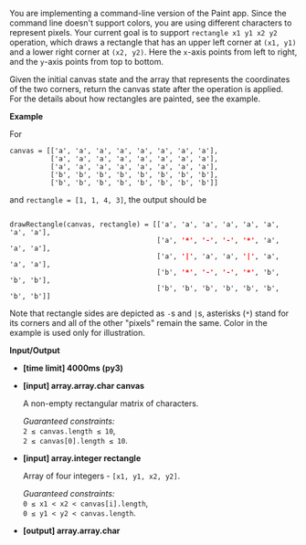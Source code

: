 <div class="markdown"><p>You are implementing a command-line version of the Paint app. Since the command line doesn't support colors, you are using different characters to represent pixels. Your current goal is to support <code>rectangle x1 y1 x2 y2</code> operation, which draws a rectangle that has an upper left corner at <code>(x1, y1)</code> and a lower right corner at <code>(x2, y2)</code>. Here the <code>x</code>-axis points from left to right, and the <code>y</code>-axis points from top to bottom.</p>
<p>Given the initial canvas state and the array that represents the coordinates of the two corners, return the canvas state after the operation is applied. For the details about how rectangles are painted, see the example.</p>
<p><strong>Example</strong></p>
<p>For</p>
<pre><code>canvas = [['a', 'a', 'a', 'a', 'a', 'a', 'a', 'a'],
          ['a', 'a', 'a', 'a', 'a', 'a', 'a', 'a'],
          ['a', 'a', 'a', 'a', 'a', 'a', 'a', 'a'],
          ['b', 'b', 'b', 'b', 'b', 'b', 'b', 'b'],
          ['b', 'b', 'b', 'b', 'b', 'b', 'b', 'b']]
</code></pre>
<p>and <code>rectangle = [1, 1, 4, 3]</code>, the output should be</p>
<pre><code>
drawRectangle(canvas, rectangle) = [['a', 'a', 'a', 'a', 'a', 'a', 'a', 'a'],
                                    ['a', <b><font color="red">'*'</font></b>, <b><font color="red">'-'</font></b>, <b><font color="red">'-'</font></b>, <b><font color="red">'*'</font></b>, 'a', 'a', 'a'],
                                    ['a', <b><font color="red">'|'</font></b>, 'a', 'a', <b><font color="red">'|'</font></b>, 'a', 'a', 'a'],
                                    ['b', <b><font color="red">'*'</font></b>, <b><font color="red">'-'</font></b>, <b><font color="red">'-'</font></b>, <b><font color="red">'*'</font></b>, 'b', 'b', 'b'],
                                    ['b', 'b', 'b', 'b', 'b', 'b', 'b', 'b']]
</code></pre>
<p>Note that rectangle sides are depicted as <code>-</code>s and <code>|</code>s, asterisks (<code>*</code>) stand for its corners and all of the other "pixels" remain the same. Color in the example is used only for illustration.</p>
<p><strong>Input/Output</strong></p>
<ul>
<li><strong>[time limit] 4000ms (py3)</strong></li>
</ul>
<ul>
<li>
<p><strong>[input] array.array.char canvas</strong></p>
<p>A non-empty rectangular matrix of characters.</p>
<p><em>Guaranteed constraints:</em><br>
<code>2 ≤ canvas.length ≤ 10</code>,<br>
<code>2 ≤ canvas[0].length ≤ 10</code>.</p>
</li>
<li>
<p><strong>[input] array.integer rectangle</strong></p>
<p>Array of four integers - <code>[x1, y1, x2, y2]</code>.</p>
<p><em>Guaranteed constraints:</em><br>
<code>0 ≤ x1 &lt; x2 &lt; canvas[i].length</code>,<br>
<code>0 ≤ y1 &lt; y2 &lt; canvas.length</code>.</p>
</li>
<li>
<p><strong>[output] array.array.char</strong></p>
</li>
</ul>
</div>